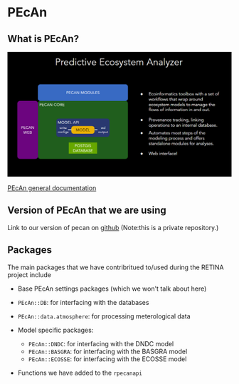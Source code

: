 # PEcAn

## What is PEcAn? 

![](images/pecan_structure.png)

[PEcAn general documentation](https://pecanproject.github.io/pecan-documentation/master/index.html)


## Version of PEcAn that we are using

Link to our version of pecan on [github](https://github.com/RETINA-ICS/pecan_private) (Note:this is a private repository.)

## Packages

The main packages that we have contribritued to/used during the RETINA project include 

- Base PEcAn settings packages (which we won't talk about here)

- `PEcAn::DB`: for interfacing with the databases
- `PEcAn::data.atmosphere`: for processing meterological data

- Model specific packages:
    - `PEcAn::DNDC`: for interfacing with the DNDC model
    - `PEcAn::BASGRA`: for interfacing with the BASGRA model
    - `PEcAn::ECOSSE`: for interfacing with the ECOSSE model

- Functions we have added to the `rpecanapi`

